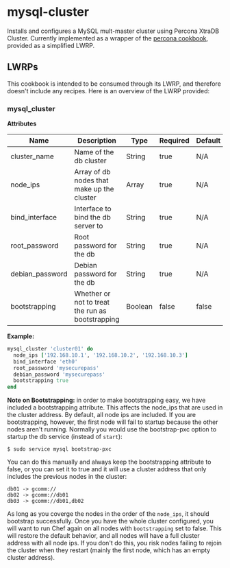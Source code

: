 # mysql-cluster

Installs and configures a MySQL mult-master cluster using Percona XtraDB
Cluster. Currently implemented as a wrapper of the [percona
cookbook](https://github.com/phlipper/chef-percona), provided as a simplified
LWRP.

## LWRPs

This cookbook is intended to be consumed through its LWRP, and therefore
doesn't include any recipes. Here is an overview of the LWRP provided:

### mysql_cluster

**Attributes**

| Name            | Description                                      | Type    | Required | Default |
| --------------- | ------------------------------------------------ | ------- | -------- | ------- |
| cluster_name    | Name of the db cluster                           | String  | true     | N/A     |
| node_ips        | Array of db nodes that make up the cluster       | Array   | true     | N/A     |
| bind_interface  | Interface to bind the db server to               | String  | true     | N/A     |
| root_password   | Root password for the db                         | String  | true     | N/A     |
| debian_password | Debian password for the db                       | String  | true     | N/A     |
| bootstrapping   | Whether or not to treat the run as bootstrapping | Boolean | false    | false   |

**Example:**

```ruby
mysql_cluster 'cluster01' do
  node_ips ['192.168.10.1', '192.168.10.2', '192.168.10.3']
  bind_interface 'eth0'
  root_password 'mysecurepass'
  debian_password 'mysecurepass'
  bootstrapping true
end
```

**Note on Bootstrapping:** in order to make bootstrapping easy, we have
included a bootstrapping attribute. This affects the node_ips that are used in
the cluster address. By default, all node ips are included. If you are
bootstrapping, however, the first node will fail to startup because the other
nodes aren't running. Normally you would use the bootstrap-pxc option to
startup the db service (instead of `start`):

```shell
$ sudo service mysql bootstrap-pxc
```

You can do this manually and always keep the bootstrapping attribute to false,
or you can set it to true and it will use a cluster address that only includes
the previous nodes in the cluster:

	db01 -> gcomm://
	db02 -> gcomm://db01
	db03 -> gcomm://db01,db02

As long as you coverge the nodes in the order of the `node_ips`, it should
bootstrap successfully. Once you have the whole cluster configured, you will
want to run Chef again on all nodes with `bootstrapping` set to false. This will
restore the default behavior, and all nodes will have a full cluster address
with all node ips. If you don't do this, you risk nodes failing to rejoin the
cluster when they restart (mainly the first node, which has an empty cluster
address).
